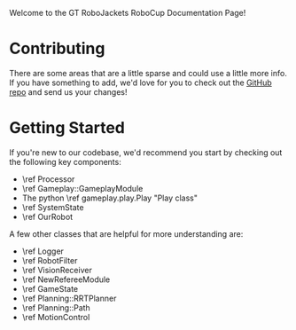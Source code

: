 
Welcome to the GT RoboJackets RoboCup Documentation Page!


# Contributing

There are some areas that are a little sparse and could use a little more info.  If you have something to add, we'd love for you to check out the [GitHub repo](https://github.com/RoboJackets/robocup-software) and send us your changes!


# Getting Started

If you're new to our codebase, we'd recommend you start by checking out the following key components:

* \ref Processor
* \ref Gameplay::GameplayModule
* The python \ref gameplay.play.Play "Play class"
* \ref SystemState
* \ref OurRobot


A few other classes that are helpful for more understanding are:

* \ref Logger
* \ref RobotFilter
* \ref VisionReceiver
* \ref NewRefereeModule
* \ref GameState
* \ref Planning::RRTPlanner
* \ref Planning::Path
* \ref MotionControl
